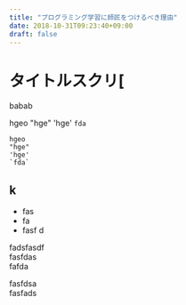 ```yaml
---
title: "プログラミング学習に師匠をつけるべき理由"
date: 2018-10-31T09:23:40+09:00
draft: false
---
```


# タイトルスクリ[

babab

hgeo
"hge"
'hge'
`fda`


```
hgeo
"hge"
'hge'
`fda`
```

## k

- fas
- fa
- fasf d

fadsfasdf  
fasfdas  
fafda

fasfdsa  
fasfads
